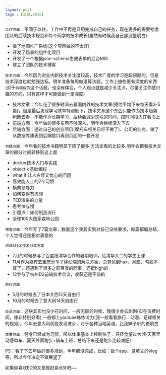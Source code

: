 ```yaml
---
layout: post
tags : [总结,2016]
---
```


`工作方面`：不同于以往，工作中不再是只用完成自己的任务，现在更多的需要考虑团队的后续技术规划和每个同学的技术成长(虽然有时候我自己都没整明白)

* 做了地图推广系统(这个项目做的不太好)
* 开发了场景的组件化项目
* 开发了一个根据json-schema生成表单的后台MIS
* 建立了团队的技术博客

`技术方面`：今年因为对业内新技术关注度较高，技术广度的学习是超预期的，但是技术深度也就勉强达标，明年准备每周做道算法题，工作上搞些更有深度的东西(对于`前端疲劳`这个话题，也深有体会，个人观点就是减少关注点，尽量关注你感兴趣的方向，只有这样才可能做到一定深度)

* 技术文章：今年花了很多时间去看国内外的技术文章(预估平均下来每天看3-5篇)，但是最后发现学习效率特别低下，技术文章这个东西只能作为技术趋势判断去看，不能作为长期学习，后续会减少这块的时间，把时间投入在看书上
* 前端方面：今年做的很多东西不够深入，明年会继续深入下去
* 后端方面：通过自己的创业项目(摩托车相关已经不做了)、公司的业务，做了从数据库建表到后端接口再到页面的一套开发


`书籍方面`：今年看的技术书籍明显下降了很多,方法论看的比较多,明年会把看技术文章的部分时间转移到这上面
* docker技术入门与实践
* object-c基础编程
* what if 让人古怪又忧心的问题
* 高效能人士的7个习惯
* 横向领导力
* 如何变得有思想
* TED演讲的力量
* 思考快与慢
* 引爆点：如何制造流行
* 全球100大国家森林公园

`博客方面`：今年写了7篇文章，数量这个我其实到对自己没啥要求，每篇都偏总结，个人觉得还是相对满意的

`讲课&社区技术分享方面`

* 7月的时候参与了百度跟清华合作的暑期培训，给清华大二的学生上课
* 11月作为嘉宾去重庆分享了移动端的解决方案，总算见到hax、月影、勾股本尊了，还遇到了很多之前百度的同事，还挺high的
* 12参与了杭州D2前端技术会议，收获还是不错的

`旅行方面`

* 5月的时候去了日本关西12天自由行
* 10月的时候去了意大利14天自由行

`英语方面`：这块其实也没少花时间，一般无聊的时候，我很少会去刷剧(实在浪费时间，除非特别好看),一般都上youtube练练听力(我一般看看旅行、动漫、足球相关的视频)，今年去意大利明显发现进步，对于各种当地英语，比我妹子听的更明白

`体重方面`：健身已经成为习惯，所以体重基本上控制住了，只怪食量过大(冬天家里动感单车、夏天外面跑步+骑车上班，总结下来还是跑步比较减肥)


PS：看了下去年做的很多规划，今年都没完成，比如：做个app、录英文的vlog等，所以今年决定不做展望了

如果你喜欢ED的文章就赶紧点`赞`吧~~


